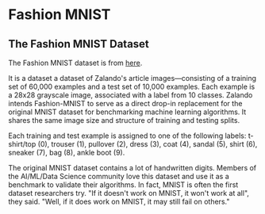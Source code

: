 # Fashion MNIST

## The Fashion MNIST Dataset

The Fashion MNIST dataset is from [here](https://www.kaggle.com/zalando-research/fashionmnist).

It is a dataset a dataset of Zalando's article images—consisting of a training set of 60,000 examples and a test set of 10,000 examples. Each example is a 28x28 grayscale image, associated with a label from 10 classes. Zalando intends Fashion-MNIST to serve as a direct drop-in replacement for the original MNIST dataset for benchmarking machine learning algorithms. It shares the same image size and structure of training and testing splits.

Each training and test example is assigned to one of the following labels: t-shirt/top (0), trouser (1), pullover (2), dress (3), coat (4), sandal (5), shirt (6), sneaker (7), bag (8), ankle boot (9).

The original MNIST dataset contains a lot of handwritten digits. Members of the AI/ML/Data Science community love this dataset and use it as a benchmark to validate their algorithms. In fact, MNIST is often the first dataset researchers try. "If it doesn't work on MNIST, it won't work at all", they said. "Well, if it does work on MNIST, it may still fail on others."
